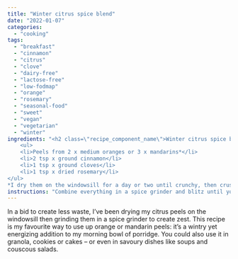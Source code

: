 ```yaml
---
title: "Winter citrus spice blend"
date: "2022-01-07"
categories: 
  - "cooking"
tags: 
  - "breakfast"
  - "cinnamon"
  - "citrus"
  - "clove"
  - "dairy-free"
  - "lactose-free"
  - "low-fodmap"
  - "orange"
  - "rosemary"
  - "seasonal-food"
  - "sweet"
  - "vegan"
  - "vegetarian"
  - "winter"
ingredients: "<h2 class=\"recipe_component_name\">Winter citrus spice blend</h2>
    <ul>
 	<li>Peels from 2 x medium oranges or 3 x mandarins*</li>
 	<li>2 tsp x ground cinnamon</li>
 	<li>1 tsp x ground cloves</li>
 	<li>1 tsp x dried rosemary</li>
</ul>
*I dry them on the windowsill for a day or two until crunchy, then crush in a spice grinder. If you want to speed things up, you can cook the peels for an hour or two at 100°c until curling at the edges, then dry completely before grinding."
instructions: "Combine everything in a spice grinder and blitz until you have a fine powder. Store in a sealed jar."
---
```

In a bid to create less waste, I’ve been drying my citrus peels on the windowsill then grinding them in a spice grinder to create zest. This recipe is my favourite way to use up orange or mandarin peels: it’s a wintry yet energizing addition to my morning bowl of porridge. You could also use it in granola, cookies or cakes – or even in savoury dishes like soups and couscous salads.
